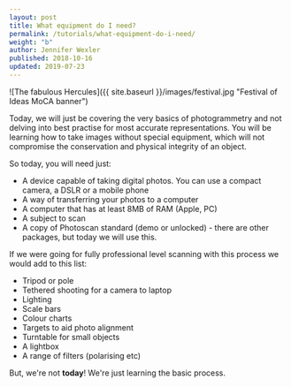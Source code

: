 ```yaml
---
layout: post
title: What equipment do I need?
permalink: /tutorials/what-equipment-do-i-need/
weight: "b"
author: Jennifer Wexler
published: 2018-10-16
updated: 2019-07-23
---
```

![The fabulous Hercules]({{ site.baseurl }}/images/festival.jpg "Festival of Ideas MoCA banner")

Today, we will just be covering the very basics of photogrammetry and not delving into best practise for most accurate representations. You will be learning how to take images without special equipment, which will not compromise the conservation and physical integrity of an object.

So today, you will need just:

* A device capable of taking digital photos. You can use a compact camera, a DSLR or a mobile phone
* A way of transferring your photos to a computer
* A computer that has at least 8MB of RAM (Apple, PC)
* A subject to scan
* A copy of Photoscan standard (demo or unlocked) - there are other packages, but today we will use this.

If we were going for fully professional level scanning with this process we would add to this list:

* Tripod or pole
* Tethered shooting for a camera to laptop
* Lighting
* Scale bars 
* Colour charts
* Targets to aid photo alignment
* Turntable for small objects
* A lightbox
* A range of filters (polarising etc)

But, we're not **today**! We're just learning the basic process.
